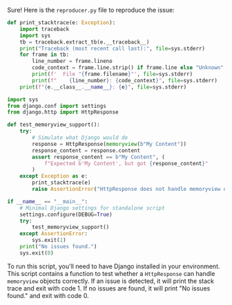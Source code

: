 Sure! Here is the `reproducer.py` file to reproduce the issue:

```python
def print_stacktrace(e: Exception):
    import traceback
    import sys
    tb = traceback.extract_tb(e.__traceback__)
    print("Traceback (most recent call last):", file=sys.stderr)
    for frame in tb:
        line_number = frame.lineno
        code_context = frame.line.strip() if frame.line else "Unknown"
        print(f'  File "{frame.filename}"', file=sys.stderr)
        print(f"    {line_number}: {code_context}", file=sys.stderr)
    print(f"{e.__class__.__name__}: {e}", file=sys.stderr)

import sys
from django.conf import settings
from django.http import HttpResponse

def test_memoryview_support():
    try:
        # Simulate what Django would do
        response = HttpResponse(memoryview(b"My Content"))
        response_content = response.content
        assert response_content == b"My Content", (
            f"Expected b'My Content', but got {response_content}"
        )
    except Exception as e:
        print_stacktrace(e)
        raise AssertionError("HttpResponse does not handle memoryview objects correctly") from e

if __name__ == "__main__":
    # Minimal Django settings for standalone script
    settings.configure(DEBUG=True)
    try:
        test_memoryview_support()
    except AssertionError:
        sys.exit(1)
    print("No issues found.")
    sys.exit(0)
```

To run this script, you'll need to have Django installed in your environment. This script contains a function to test whether a `HttpResponse` can handle `memoryview` objects correctly. If an issue is detected, it will print the stack trace and exit with code 1. If no issues are found, it will print "No issues found." and exit with code 0.